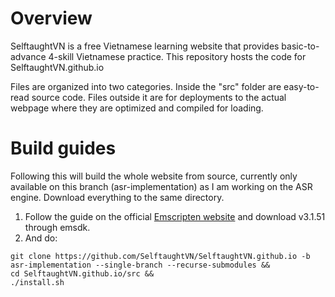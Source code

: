 # Overview
SelftaughtVN is a free Vietnamese learning website that provides basic-to-advance 4-skill Vietnamese practice. This repository hosts the code for SelftaughtVN.github.io

Files are organized into two categories. Inside the "src" folder are easy-to-read source code. Files outside it are for deployments to the actual webpage where they are optimized and compiled for loading.
# Build guides
Following this will build the whole website from source, currently only available on this branch (asr-implementation) as I am working on the ASR engine. Download everything to the same directory.
1. Follow the guide on the official [Emscripten website](https://emscripten.org/docs/getting_started/downloads.html) and download v3.1.51 through emsdk.
2. And do:
```
git clone https://github.com/SelftaughtVN/SelftaughtVN.github.io -b asr-implementation --single-branch --recurse-submodules &&
cd SelftaughtVN.github.io/src &&
./install.sh
```
